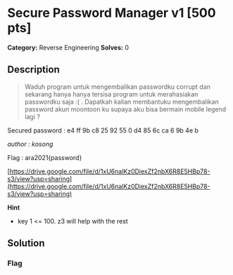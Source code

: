 # Secure Password Manager v1 [500 pts]

**Category:** Reverse Engineering
**Solves:** 0

## Description
>Waduh program untuk mengembalikan passwordku corrupt dan sekarang hanya hanya tersisa program untuk merahasiakan passwordku saja :( . Dapatkah kalian membantuku mengembalikan password akun moontoon ku supaya aku bisa bermain mobile legend lagi ? 

Secured password : e4 ff 9b c8 25 92 55  0 d4 85 6c ca  6 9b 4e  b

 *author : kosong*
 
 Flag : ara2021{password}

[https://drive.google.com/file/d/1xU6nalKz0DiexZf2nbX6R8E5HBp78-s3/view?usp=sharing](https://drive.google.com/file/d/1xU6nalKz0DiexZf2nbX6R8E5HBp78-s3/view?usp=sharing)

**Hint**
* key 1 <= 100.
z3 will help with the rest

## Solution

### Flag

